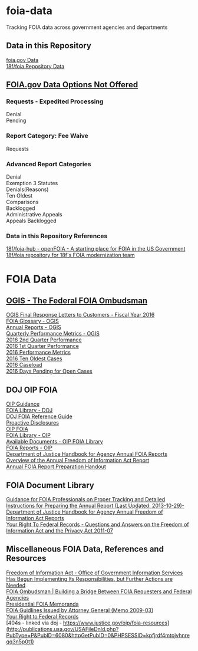 # foia-data
Tracking FOIA data across government agencies and departments  

## Data in this Repository  
[foia.gov Data](https://github.com/sunlightlabs/foia-data/tree/master/data/foia.gov)  
[18f/foia Repository Data](https://github.com/sunlightlabs/foia-data/tree/master/data/open.foia.gov)  

## [FOIA.gov Data Options Not Offered](https://www.foia.gov/data.html)  


### Requests - Expedited Processing  
Denial  
Pending  

### Report Category: Fee Waive  
Requests  

### Advanced Report Categories  
Denial  
Exemption 3 Statutes  
Denials(Reasons)  
Ten Oldest  
Comparisons  
Backlogged  
Administrative Appeals  
Appeals Backlogged

### Data in this Repository References  

[18f/foia-hub - openFOIA - A starting place for FOIA in the US Government](https://github.com/18F/foia-hub)  
[18f/foia repository for 18f's FOIA modernization team](https://github.com/18F/foia)  

# FOIA Data  
  
## [OGIS - The Federal FOIA Ombudsman](https://ogis.archives.gov/)   

[OGIS Final Response Letters to Customers - Fiscal Year 2016](https://ogis.archives.gov/mediation-program/ogis-final-response-letters-to-customers/ogis-response-letters-to-customers-fy-2016.htm)  
[FOIA Glossary - OGIS](https://ogis.archives.gov/Resources/ogis-toolbox/glossary.htm)  
[Annual Reports - OGIS](https://ogis.archives.gov/about-ogis/annual-reports.htm)  
[Quarterly Performance Metrics - OGIS](https://ogis.archives.gov/mediation-program/quarterly-performance-metrics.htm)  
[2016 2nd Quarter Performance](https://ogis.archives.gov/Assets/Mediation+2nd+Quarter+2016+Metrics.pdf?method=1)  
[2016 1st Quarter Performance](https://ogis.archives.gov/Assets/Mediation+1st+Quarter+2016+Metrics.pdf?method=1)  
[2016 Performance Metrics](https://ogis.archives.gov/Assets/Quarterly+Performance+Metrics.csv?method=1)  
[2016 Ten Oldest Cases](https://ogis.archives.gov/Assets/Quarterly+Ten+Oldest.csv?method=1)  
[2016 Caseload](https://ogis.archives.gov/Assets/Quarterly+Caseload.csv?method=1)  
[2016 Days Pending for Open Cases](https://ogis.archives.gov/Assets/Quarterly+Days+Pending.csv?method=1)  

## DOJ OIP FOIA  

[OIP Guidance](https://www.justice.gov/oip/oip-guidance)  
[FOIA Library - DOJ](https://www.justice.gov/oip/foia-library)  
[DOJ FOIA Reference Guide](https://www.justice.gov/oip/department-justice-freedom-information-act-reference-guide)  
[Proactive Disclosures](https://www.justice.gov/oip/proactive-disclosures)  
[OIP FOIA](https://www.justice.gov/oip/oip-foia)  
[FOIA Library - OIP](https://www.justice.gov/oip/available-documents-oip)  
[Available Documents - OIP FOIA Library](https://www.justice.gov/oip/foia-library)  
[FOIA Reports - OIP](https://www.justice.gov/oip/reports-1)  
[Department of Justice Handbook for Agency Annual FOIA Reports](https://www.justice.gov/oip/docs/doj-handbook-for-agency-annual-freedom-of-information-act-reports.pdf)  
[Overview of the Annual Freedom of Information Act Report](https://www.justice.gov/oip/training/annual_report_refresher_training_slides/download)  
[Annual FOIA Report Preparation Handout](https://www.justice.gov/oip/training/annual_report_refresher_training_handout/download)  

## FOIA Document Library  

[Guidance for FOIA Professionals on Proper Tracking and Detailed Instructions for Preparing the Annual Report (Last Updated: 2013-10-29)- Department of Justice Handbook for Agency Annual Freedom of Information Act Reports](https://github.com/sunlightlabs/foia-data/blob/master/docs/department-of-justice-handbook-for-agency-annual-freedom-of-information-act-reports-guidance-for-foia-professionals-on-proper-tracking-and-detailed-instructions-for-preparing-the-annual-report-2013-10-29.pdf)  
[Your Right To Federal Records - Questions and Answers on the Freedom of Information Act and the Privacy Act 2011-07](https://github.com/sunlightlabs/foia-data/blob/master/docs/your-right-to-federal-records-questions-and-answers-on-the-freedom-of-information-act-and-privacy-act-usa.gov-2011-07.pdf)  

## Miscellaneous FOIA Data, References and Resources
 
[Freedom of Information Act - Office of Government Information Services Has Begun Implementing Its Responsibilities, but Further Actions are Needed](http://www.gao.gov/products/GAO-13-650)  
[FOIA Ombudsman &#124; Building a Bridge Between FOIA Requesters and Federal Agencies](https://foia.blogs.archives.gov/)  
[Presidential FOIA Memoranda](http://www.whitehouse.gov/the_press_office/FreedomofInformationAct/)  
[FOIA Guidlines Issued by Attorney General (Memo 2009-03)](https://www.justice.gov/ag/foia-memo-march2009.pdf)  
[Your Right to Federal Records](http://web.archive.org/web/*/http://publications.usa.gov/USAFileDnld.php?PubType=P&PubID=6080&httpGetPubID=0&PHPSESSID=kpfjrdf4mtpjvhnreqq3n5p0t1)  
[404s - linked via doj - https://www.justice.gov/oip/foia-resources](http://publications.usa.gov/USAFileDnld.php?PubType=P&PubID=6080&httpGetPubID=0&PHPSESSID=kpfjrdf4mtpjvhnreqq3n5p0t1)  

